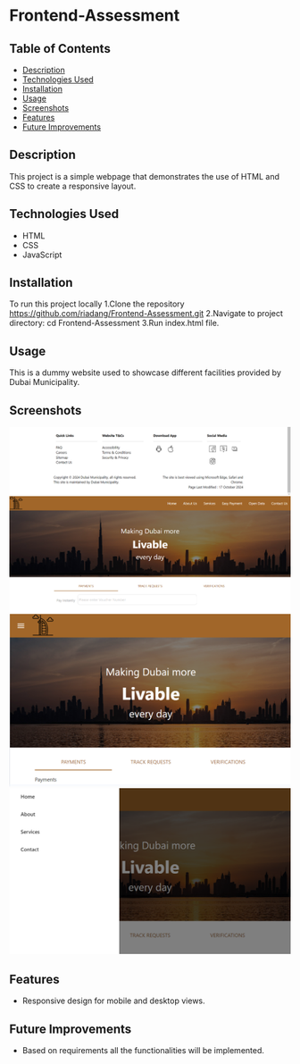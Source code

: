 # Frontend-Assessment

## Table of Contents

- [Description](#description)
- [Technologies Used](#technologies-used)
- [Installation](#installation)
- [Usage](#usage)
- [Screenshots](#screenshots)
- [Features](#features)
- [Future Improvements](#future-improvements)

## Description

This project is a simple webpage that demonstrates the use of HTML and CSS to create a responsive layout.

## Technologies Used

- HTML
- CSS
- JavaScript

## Installation

To run this project locally
1.Clone the repository https://github.com/riadang/Frontend-Assessment.git
2.Navigate to project directory: cd Frontend-Assessment
3.Run index.html file.

## Usage

This is a dummy website used to showcase different facilities provided by Dubai Municipality.

## Screenshots

![Footer](/images/footer.png)
![Header-Banner-Tabs](/images/header-banner-tabs.png)
![Tablet View](/images/tablet%20view.png)
![Tablet Menu Open](/images/tablet-menu-open.png)

## Features

- Responsive design for mobile and desktop views.

## Future Improvements

- Based on requirements all the functionalities will be implemented.
